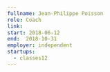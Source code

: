 ```yaml
---
fullname: Jean-Philippe Poisson
role: Coach
link:
start: 2018-06-12
end:  2018-10-31
employer: independent
startups:
  - classes12
---
```


